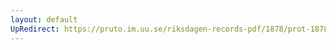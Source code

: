 ```yaml
---
layout: default
UpRedirect: https://pruto.im.uu.se/riksdagen-records-pdf/1878/prot-1878--fk--019/prot-1878--fk--019_028.pdf
---
```

